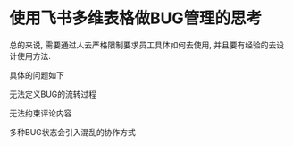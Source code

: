# 使用飞书多维表格做BUG管理的思考

总的来说, 需要通过人去严格限制要求员工具体如何去使用, 并且要有经验的去设计使用方法. 

具体的问题如下

无法定义BUG的流转过程

无法约束评论内容

多种BUG状态会引入混乱的协作方式